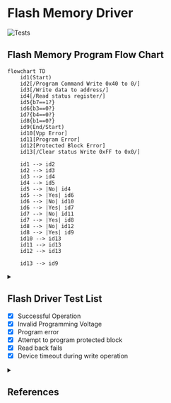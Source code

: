 # Flash Memory Driver

![Tests](https://github.com/aungkhantmaw64/flash-driver/actions/workflows/test-suite.yml/badge.svg)

## Flash Memory Program Flow Chart

```mermaid
flowchart TD
    id1(Start)
    id2[/Program Command Write 0x40 to 0/]
    id3[/Write data to address/]
    id4[/Read status register/]
    id5{b7==1?}
    id6{b3==0?}
    id7{b4==0?}
    id8{b1==0?}
    id9(End/Start)
    id10[Vpp Error]
    id11[Program Error]
    id12[Protected Block Error]
    id13[/Clear status Write 0xFF to 0x0/]

    id1 --> id2
    id2 --> id3
    id3 --> id4
    id4 --> id5
    id5 --> |No| id4
    id5 --> |Yes| id6
    id6 --> |No| id10
    id6 --> |Yes| id7
    id7 --> |No| id11
    id7 --> |Yes| id8
    id8 --> |No| id12
    id8 --> |Yes| id9
    id10 --> id13
    id11 --> id13
    id12 --> id13

    id13 --> id9

```

<details>
<summary>

## Flash Driver Test List

- [x] Successful Operation
- [x] Invalid Programming Voltage
- [x] Program error
- [x] Attempt to program protected block
- [x] Read back fails
- [x] Device timeout during write operation

</summary>
</details>

<details>
<summary>

## References

</summary>

* [CMock References](https://github.com/ThrowTheSwitch/CMock/blob/master/docs/CMock_Summary.md)

</details>